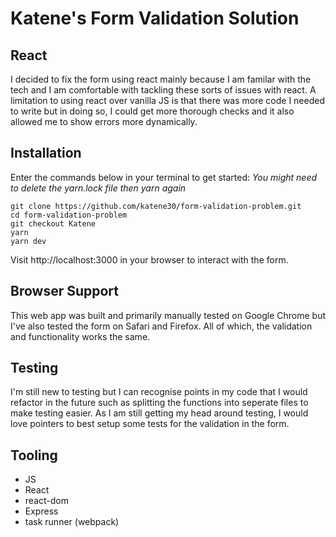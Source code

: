 # Katene's Form Validation Solution

## React

I decided to fix the form using react mainly because I am familar with the tech and I am comfortable with tackling these sorts of issues with react. A limitation to using react over vanilla JS is that there was more code I needed to write but in doing so, I could get more thorough checks and it also allowed me to show errors more dynamically.

## Installation

Enter the commands below in your terminal to get started:
_You might need to delete the yarn.lock file then yarn again_

```
git clone https://github.com/katene30/form-validation-problem.git
cd form-validation-problem
git checkout Katene
yarn
yarn dev
```

Visit http://localhost:3000 in your browser to interact with the form.

## Browser Support

This web app was built and primarily manually tested on Google Chrome but I've also tested the form on Safari and Firefox. All of which, the validation and functionality works the same.

## Testing

I'm still new to testing but I can recognise points in my code that I would refactor in the future such as splitting the functions into seperate files to make testing easier. As I am still getting my head around testing, I would love pointers to best setup some tests for the validation in the form.

## Tooling

- JS
- React
- react-dom
- Express
- task runner (webpack)
